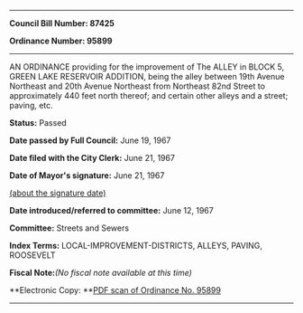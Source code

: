 

********

**Council Bill Number: 87425**
   
**Ordinance Number: 95899**
********

 AN ORDINANCE providing for the improvement of The ALLEY in BLOCK 5, GREEN LAKE RESERVOIR ADDITION, being the alley between 19th Avenue Northeast and 20th Avenue Northeast from Northeast 82nd Street to approximately 440 feet north thereof; and certain other alleys and a street; paving, etc.

**Status:** Passed
   
**Date passed by Full Council:** June 19, 1967
   
**Date filed with the City Clerk:** June 21, 1967
   
**Date of Mayor's signature:** June 21, 1967
   
[(about the signature date)](/~public/approvaldate.htm)
   
   
   
**Date introduced/referred to committee:** June 12, 1967
   
**Committee:** Streets and Sewers
   
   
**Index Terms:** LOCAL-IMPROVEMENT-DISTRICTS, ALLEYS, PAVING, ROOSEVELT

**Fiscal Note:**_(No fiscal note available at this time)_

**Electronic Copy: **[PDF scan of Ordinance No. 95899](/~archives/Ordinances/Ord_95899.pdf)

********

